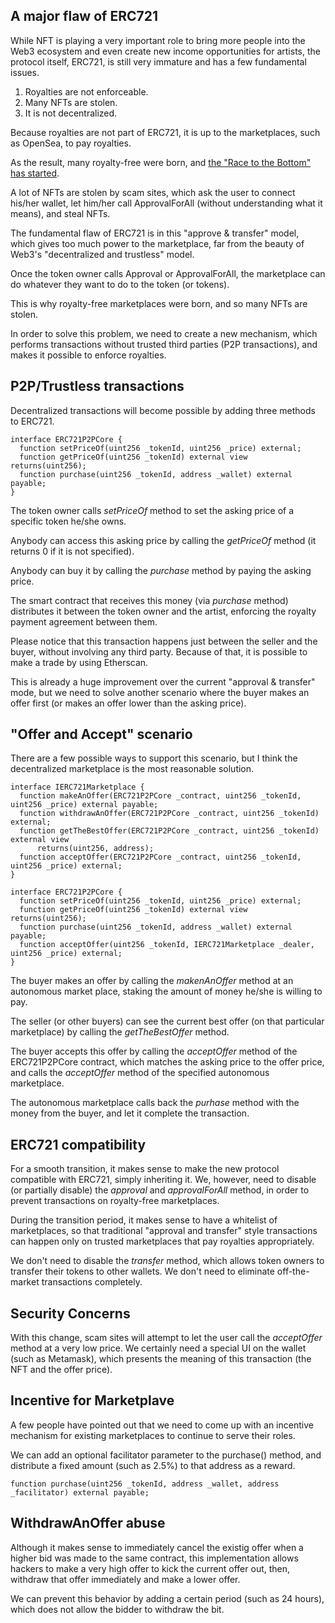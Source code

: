 ## A major flaw of ERC721

While NFT is playing a very important role to bring more people into the Web3 ecosystem and even create new income opportunities for artists, the protocol itself, ERC721, is still very immature and has a few fundamental issues.

1. Royalties are not enforceable.
2. Many NFTs are stolen.
3. It is not decentralized.

Because royalties are not part of ERC721, it is up to the marketplaces, such as OpenSea, to pay royalties.

As the result, many royalty-free were born, and [the "Race to the Bottom" has started](https://nextnftdrop.com/news/one-more-nft-marketplace-goes-royalty-free-in-the-race-to-the-bottom/).

A lot of NFTs are stolen by scam sites, which ask the user to connect his/her wallet, let him/her call ApprovalForAll (without understanding what it means), and steal NFTs.

The fundamental flaw of ERC721 is in this "approve & transfer" model, which gives too much power to the marketplace, far from the beauty of Web3's "decentralized and trustless" model.

Once the token owner calls Approval or ApprovalForAll, the marketplace can do whatever they want to do to the token (or tokens). 

This is why royalty-free marketplaces were born, and so many NFTs are stolen.

In order to solve this problem, we need to create a new mechanism, which performs transactions without trusted third parties (P2P transactions), and makes it possible to enforce royalties.

## P2P/Trustless transactions

Decentralized transactions will become possible by adding three methods to ERC721.

```
interface ERC721P2PCore {
  function setPriceOf(uint256 _tokenId, uint256 _price) external;
  function getPriceOf(uint256 _tokenId) external view returns(uint256);
  function purchase(uint256 _tokenId, address _wallet) external payable;
}
```
The token owner calls *setPriceOf* method to set the asking price of a specific token he/she owns.

Anybody can access this asking price by calling the *getPriceOf* method (it returns 0 if it is not specified).

Anybody can buy it by calling the *purchase* method by paying the asking price.

The smart contract that receives this money (via *purchase* method) distributes it between the token owner and the artist, enforcing the royalty payment agreement between them. 

Please notice that this transaction happens just between the seller and the buyer, without involving any third party. Because of that, it is possible to make a trade by using Etherscan.  

This is already a huge improvement over the current "approval & transfer" mode, but we need to solve another scenario where the buyer makes an offer first (or makes an offer lower than the asking price).

## "Offer and Accept" scenario

There are a few possible ways to support this scenario, but I think the decentralized marketplace is the most reasonable solution.

```
interface IERC721Marketplace {
  function makeAnOffer(ERC721P2PCore _contract, uint256 _tokenId, uint256 _price) external payable;
  function withdrawAnOffer(ERC721P2PCore _contract, uint256 _tokenId) external;
  function getTheBestOffer(ERC721P2PCore _contract, uint256 _tokenId) external view 
      returns(uint256, address);
  function acceptOffer(ERC721P2PCore _contract, uint256 _tokenId, uint256 _price) external;
}

interface ERC721P2PCore {
  function setPriceOf(uint256 _tokenId, uint256 _price) external;
  function getPriceOf(uint256 _tokenId) external view returns(uint256);
  function purchase(uint256 _tokenId, address _wallet) external payable;
  function acceptOffer(uint256 _tokenId, IERC721Marketplace _dealer, uint256 _price) external;
}
```

The buyer makes an offer by calling the *makenAnOffer* method at an autonomous market place, staking the amount of money he/she is willing to pay. 

The seller (or other buyers) can see the current best offer (on that particular marketplace) by calling the *getTheBestOffer* method.

The buyer accepts this offer by calling the *acceptOffer* method of the ERC721P2PCore contract, which matches the asking price to the offer price, and calls the *acceptOffer* method of the specified autonomous marketplace.

The autonomous marketplace calls back the *purhase* method with the money from the buyer, and let it complete the transaction.

## ERC721 compatibility

For a smooth transition, it makes sense to make the new protocol compatible with ERC721, simply inheriting it. We, however, need to disable (or partially disable) the *approval* and *approvalForAll* method, in order to prevent transactions on royalty-free marketplaces.

During the transition period, it makes sense to have a whitelist of marketplaces, so that traditional "approval and transfer" style transactions can happen only on trusted marketplaces that pay royalties appropriately.

We don't need to disable the *transfer* method, which allows token owners to transfer their tokens to other wallets. We don't need to eliminate off-the-market transactions completely.

## Security Concerns

With this change, scam sites will attempt to let the user call the *acceptOffer* method at a very low price. We certainly need a special UI on the wallet (such as Metamask), which presents the meaning of this transaction (the NFT and the offer price).

## Incentive for Marketplave

A few people have pointed out that we need to come up with an incentive mechanism for existing marketplaces to continue to serve their roles. 

We can add an optional facilitator parameter to the purchase() method, and distribute a fixed amount (such as 2.5%) to that address as a reward.
```
function purchase(uint256 _tokenId, address _wallet, address _facilitator) external payable;
```

## WithdrawAnOffer abuse

Although it makes sense to immediately cancel the existig offer when a higher bid was made to the same contract, this implementation allows hackers to make a very high offer to kick the current offer out, then, withdraw that offer immediately and make a lower offer. 

We can prevent this behavior by adding a certain period (such as 24 hours), which does not allow the bidder to withdraw the bit.